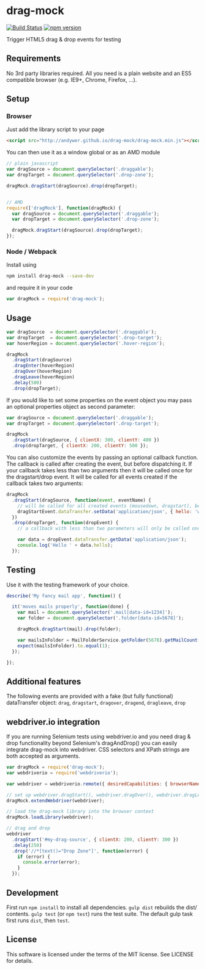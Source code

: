 # drag-mock
[![Build Status](https://travis-ci.org/andywer/drag-mock.svg?branch=master)](https://travis-ci.org/andywer/drag-mock) [![npm version](https://badge.fury.io/js/drag-mock.svg)](http://badge.fury.io/js/drag-mock)

Trigger HTML5 drag &amp; drop events for testing


## Requirements

No 3rd party libraries required. All you need is a plain website and an ES5 compatible browser (e.g. IE9+, Chrome, Firefox, ...).


## Setup

### Browser

Just add the library script to your page

```html
<script src="http://andywer.github.io/drag-mock/drag-mock.min.js"></script>
```

You can then use it as a window global or as an AMD module

```javascript
// plain javascript
var dragSource = document.querySelector('.draggable');
var dropTarget = document.querySelector('.drop-zone');

dragMock.dragStart(dragSource).drop(dropTarget);


// AMD
require(['dragMock'], function(dragMock) {
  var dragSource = document.querySelector('.draggable');
  var dropTarget = document.querySelector('.drop-zone');

  dragMock.dragStart(dragSource).drop(dropTarget);
});
```


### Node / Webpack

Install using

```bash
npm install drag-mock --save-dev
```

and require it in your code

```javascript
var dragMock = require('drag-mock');
```


## Usage

```javascript
var dragSource  = document.querySelector('.draggable');
var dropTarget  = document.querySelector('.drop-target');
var hoverRegion = document.querySelector('.hover-region');

dragMock
  .dragStart(dragSource)
  .dragEnter(hoverRegion)
  .dragOver(hoverRegion)
  .dragLeave(hoverRegion)
  .delay(500)
  .drop(dropTarget);
```

If you would like to set some properties on the event object you may pass an optional properties object as second
parameter:

```javascript
var dragSource = document.querySelector('.draggable');
var dropTarget = document.querySelector('.drop-target');

dragMock
  .dragStart(dragSource, { clientX: 300, clientY: 400 })
  .drop(dropTarget, { clientX: 200, clientY: 500 });
```

You can also customize the events by passing an optional callback function. The callback is called after creating the
event, but before dispatching it. If your callback takes less than two arguments then it will be called once for
the dragstart/drop event. It will be called for all events created if the callback takes two arguments:

```javascript
dragMock
  .dragStart(dragSource, function(event, eventName) {
    // will be called for all created events (mousedown, dragstart), because the callback takes two arguments
    dragStartEvent.dataTransfer.setData('application/json', { hello: 'world' });
  })
  .drop(dropTarget, function(dropEvent) {
    // a callback with less than two parameters will only be called once for the primary ('drop') event

    var data = dropEvent.dataTransfer.getData('application/json');
    console.log('Hello ' + data.hello);
  });
```


## Testing

Use it with the testing framework of your choice.

```javascript
describe('My fancy mail app', function() {

  it('moves mails properly', function(done) {
    var mail = document.querySelector('.mail[data-id=1234]');
    var folder = document.querySelector('.folder[data-id=5678]');

    dragMock.dragStart(mail).drop(folder);

    var mailsInFolder = MailFolderService.getFolder(5678).getMailCount();
    expect(mailsInFolder).to.equal(1);
  });

});
```


## Additional features

The following events are provided with a fake (but fully functional) dataTransfer object:
`drag`, `dragstart`, `dragover`, `dragend`, `dragleave`, `drop`


## webdriver.io integration

If you are running Selenium tests using webdriver.io and you need drag &amp; drop functionality beyond Selenium's dragAndDrop()
you can easily integrate drag-mock into webdriver. CSS selectors and XPath strings are both accepted as arguments.

```javascript
var dragMock = require('drag-mock');
var webdriverio = require('webdriverio');

var webdriver = webdriverio.remote({ desiredCapabilities: { browserName: 'chrome' } }).init();

// set up webdriver.dragStart(), webdriver.dragOver(), webdriver.dragLeave() and webdriver.drop()
dragMock.extendWebdriver(webdriver);

// load the drag-mock library into the browser context
dragMock.loadLibrary(webdriver);

// drag and drop
webdriver
  .dragStart('#my-drag-source', { clientX: 200, clientY: 300 })
  .delay(250)
  .drop('//*[text()="Drop Zone"]', function(error) {
    if (error) {
      console.error(error);
    }
  });
```


## Development

First run `npm install` to install all dependencies. `gulp dist` rebuilds the dist/ contents. `gulp test` (or `npm test`) runs the test suite. The default gulp task first runs `dist`, then `test`.


## License

This software is licensed under the terms of the MIT license. See LICENSE for details.
